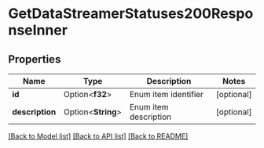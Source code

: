 # GetDataStreamerStatuses200ResponseInner

## Properties

Name | Type | Description | Notes
------------ | ------------- | ------------- | -------------
**id** | Option<**f32**> | Enum item identifier | [optional]
**description** | Option<**String**> | Enum item description | [optional]

[[Back to Model list]](../README.md#documentation-for-models) [[Back to API list]](../README.md#documentation-for-api-endpoints) [[Back to README]](../README.md)



